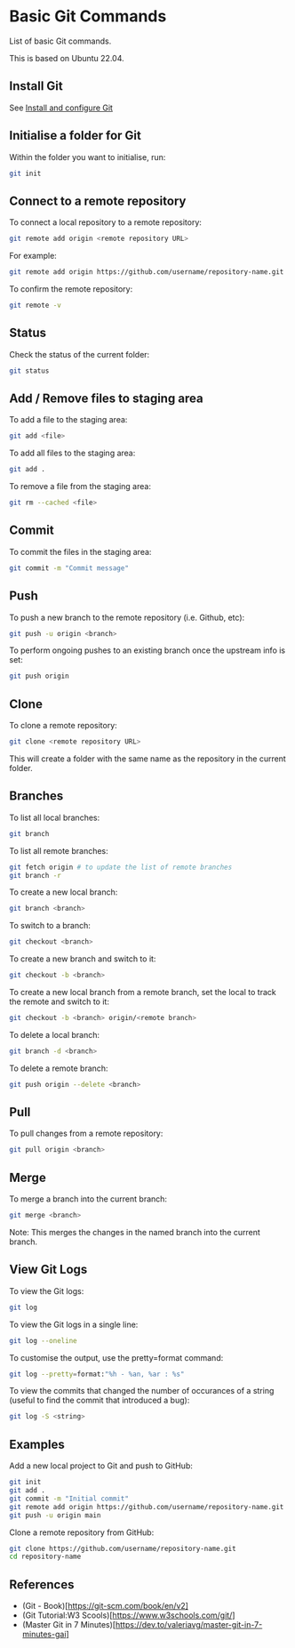 # Basic Git Commands
List of basic Git commands.

This is based on Ubuntu 22.04.

## Install Git

See [Install and configure Git](../dev/install-and-configure-git.md)

## Initialise a folder for Git

Within the folder you want to initialise, run:

```bash
git init
```

## Connect to a remote repository

To connect a local repository to a remote repository:

```bash
git remote add origin <remote repository URL>
```

For example:

```bash
git remote add origin https://github.com/username/repository-name.git
```

To confirm the remote repository:

```bash
git remote -v
```

## Status

Check the status of the current folder:

```bash
git status
```
## Add / Remove files to staging area

To add a file to the staging area:

```bash
git add <file>
```

To add all files to the staging area:

```bash
git add .
```

To remove a file from the staging area:

```bash
git rm --cached <file>
```

## Commit

To commit the files in the staging area:

```bash 
git commit -m "Commit message"
```

## Push

To push a new branch to the remote repository (i.e. Github, etc):

```bash
git push -u origin <branch>
```

To perform ongoing pushes to an existing branch once the upstream info is set:

```bash
git push origin
```

## Clone

To clone a remote repository:

```bash
git clone <remote repository URL>
```

This will create a folder with the same name as the repository in the current folder.

## Branches

To list all local branches:

```bash
git branch
```

To list all remote branches:

```bash
git fetch origin # to update the list of remote branches
git branch -r
```

To create a new local branch:

```bash
git branch <branch>
```

To switch to a branch:

```bash
git checkout <branch>
```

To create a new branch and switch to it:

```bash     
git checkout -b <branch>
```

To create a new local branch from a remote branch, set the local to track the remote and switch to it:

```bash
git checkout -b <branch> origin/<remote branch>
```

To delete a local branch:

```bash
git branch -d <branch>
```

To delete a remote branch:

```bash
git push origin --delete <branch>
```

## Pull

To pull changes from a remote repository:

```bash
git pull origin <branch>
```

## Merge

To merge a branch into the current branch:

```bash
git merge <branch>
```

Note: This merges the changes in the named branch into the current branch.

## View Git Logs

To view the Git logs:

```bash
git log
```

To view the Git logs in a single line:

```bash
git log --oneline
```

To customise the output, use the pretty=format command:

```bash
git log --pretty=format:"%h - %an, %ar : %s"
```

To view the commits that changed the number of occurances of a string (useful to find the commit that introduced a bug):

```bash
git log -S <string>
```

## Examples

Add a new local project to Git and push to GitHub:

```bash
git init
git add .
git commit -m "Initial commit"
git remote add origin https://github.com/username/repository-name.git
git push -u origin main
```

Clone a remote repository from GitHub:

```bash
git clone https://github.com/username/repository-name.git
cd repository-name
```

## References
- (Git - Book)[https://git-scm.com/book/en/v2]
- (Git Tutorial:W3 Scools)[https://www.w3schools.com/git/]
- (Master Git in 7 Minutes)[https://dev.to/valeriavg/master-git-in-7-minutes-gai]

